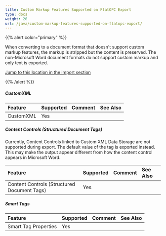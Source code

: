 ```yaml
---
title: Custom Markup Features Supported on FlatOPC Export
type: docs
weight: 20
url: /java/custom-markup-features-supported-on-flatopc-export/
---
```


{{% alert color="primary" %}} 

When converting to a document format that doesn't support custom markup features, the markup is stripped but the content is preserved. The non-Microsoft Word document formats do not support custom markup and only text is exported.

[Jump to this location in the import section](/words/java/custom-markup-features-supported-on-flatopc-import/)

{{% /alert %}} 
##### **CustomXML**

|**Feature**|**Supported**|**Comment**|**See Also**|
| :- | :- | :- | :- |
|CustomXML|Yes| | |

##### **Content Controls (Structured Document Tags)**
Currently, Content Controls linked to Custom XML Data Storage are not supported during export. The default value of the tag is exported instead. This may make the output appear different from how the content control appears in Microsoft Word.

|**Feature**|**Supported**|**Comment**|**See Also**|
| :- | :- | :- | :- |
|Content Controls (Structured Document Tags)|Yes| | |

##### **Smart Tags**

|**Feature**|**Supported**|**Comment**|**See Also**|
| :- | :- | :- | :- |
|Smart Tag Properties|Yes| | |

